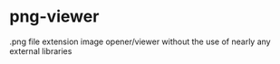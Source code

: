 # png-viewer
.png file extension image opener/viewer without the use of nearly any external libraries
